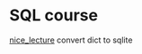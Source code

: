 # SQL course
[nice_lecture](infolab.stanford.edu/~ullman/fcdb/spr99/lec14.pdf)
convert dict to sqlite
